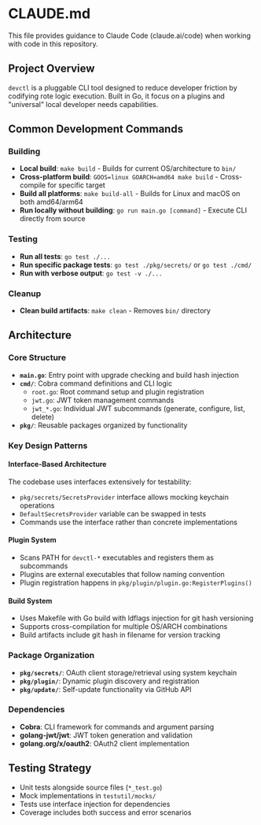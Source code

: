 # CLAUDE.md

This file provides guidance to Claude Code (claude.ai/code) when working with code in this repository.

## Project Overview

`devctl` is a pluggable CLI tool designed to reduce developer friction by codifying rote logic execution. Built in Go, it focus on a plugins and "universal" local developer needs capabilities. 

## Common Development Commands

### Building
- **Local build**: `make build` - Builds for current OS/architecture to `bin/`
- **Cross-platform build**: `GOOS=linux GOARCH=amd64 make build` - Cross-compile for specific target
- **Build all platforms**: `make build-all` - Builds for Linux and macOS on both amd64/arm64
- **Run locally without building**: `go run main.go [command]` - Execute CLI directly from source

### Testing
- **Run all tests**: `go test ./...`
- **Run specific package tests**: `go test ./pkg/secrets/` or `go test ./cmd/`
- **Run with verbose output**: `go test -v ./...`

### Cleanup
- **Clean build artifacts**: `make clean` - Removes `bin/` directory

## Architecture

### Core Structure
- **`main.go`**: Entry point with upgrade checking and build hash injection
- **`cmd/`**: Cobra command definitions and CLI logic
  - `root.go`: Root command setup and plugin registration
  - `jwt.go`: JWT token management commands
  - `jwt_*.go`: Individual JWT subcommands (generate, configure, list, delete)
- **`pkg/`**: Reusable packages organized by functionality

### Key Design Patterns

#### Interface-Based Architecture
The codebase uses interfaces extensively for testability:
- `pkg/secrets/SecretsProvider` interface allows mocking keychain operations
- `DefaultSecretsProvider` variable can be swapped in tests
- Commands use the interface rather than concrete implementations

#### Plugin System
- Scans PATH for `devctl-*` executables and registers them as subcommands
- Plugins are external executables that follow naming convention
- Plugin registration happens in `pkg/plugin/plugin.go:RegisterPlugins()`

#### Build System
- Uses Makefile with Go build with ldflags injection for git hash versioning
- Supports cross-compilation for multiple OS/ARCH combinations
- Build artifacts include git hash in filename for version tracking

### Package Organization
- **`pkg/secrets/`**: OAuth client storage/retrieval using system keychain
- **`pkg/plugin/`**: Dynamic plugin discovery and registration
- **`pkg/update/`**: Self-update functionality via GitHub API

### Dependencies
- **Cobra**: CLI framework for commands and argument parsing
- **golang-jwt/jwt**: JWT token generation and validation
- **golang.org/x/oauth2**: OAuth2 client implementation

## Testing Strategy
- Unit tests alongside source files (`*_test.go`)
- Mock implementations in `testutil/mocks/`
- Tests use interface injection for dependencies
- Coverage includes both success and error scenarios